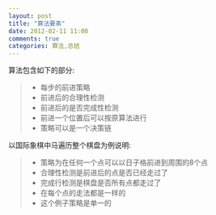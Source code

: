 ```yaml
---
layout: post
title: "算法要素"
date: 2012-02-11 11:00
comments: true
categories: 算法,总结
---
```


算法包含如下的部分: 
>+  每步的前进策略
>+  前进后的合理性检测
>+  前进后的是否完成性检测
>+  前进一个位置后可以按原算法进行
>+  策略可以是一个决策链

以国际象棋中马遍历整个棋盘为例说明:
>+  策略为在任何一个点可以以日子格前进到周围的8个点
>+  合理性检测是前进后的点是否已经走过了
>+  完成行检测是棋盘是否所有点都走过了
>+  在每个点的走法都是一样的
>+  这个例子策略是单一的
